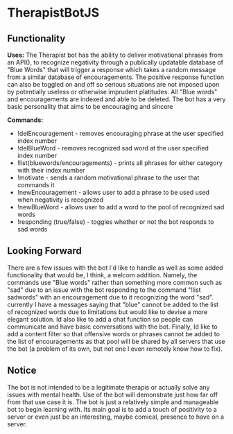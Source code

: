 # TherapistBotJS

## Functionality
**Uses:**
The Therapist bot has the ability to deliver motivational phrases from an API(), to recognize negativity through a publically updatable database of "Blue Words" that will trigger a response which takes a random message from a similar database of encouragements. The positive response function can also be toggled on and off so serious situations are not imposed upon by potentially useless or otherwise imprudent platitudes. All "Blue words" and encouragements are indexed and able to be deleted. The bot has a very basic personality that aims to be encouraging and sincere

**Commands:**
- !delEncouragement - removes encouraging phrase at the user specified index number
- !delBlueWord - removes recognized sad word at the user specified index number
- !list(bluewords/encouragements) - prints all phrases for either category with their index number 
- !motivate - sends a random motivational phrase to the user that commands it
- !newEncouragement - allows user to add a phrase to be used used when negativity is recognized
- !newBlueWord - allows user to add a word to the pool of recognized sad words
- !responding (true/false) - toggles whether or not the bot responds to sad words

## Looking Forward
There are a few issues with the bot I'd like to handle as well as some added functionality that would be, I think, a welcom addition. Namely, the commands use "Blue words" rather than something more common such as "sad" due to an issue with the bot responding to the command "!list sadwords" with an encouragement due to it recognizing the word "sad". currently I have a messages saying that "blue" cannot be added to the list of recognized words due to limitations but would like to devise a more elegant solution. Id also like to add a chat function so people can communicate and have basic conversations with the bot. Finally, Id like to add a content filter so that offensive words or phrases cannot be added to the list of encouragements as that pool will be shared by all servers that use the bot (a problem of its own, but not one I even remotely know how to fix).

## Notice
The bot is not intended to be a legitimate therapis or actually solve any issues with mental health. Use of the bot will demonstrate just how far off from that use case it is. The bot is just a relatively simple and manageable bot to begin learning with. Its main goal is to add a touch of positivity to a server or even just be an interesting, maybe comical, presence to have on a server.
